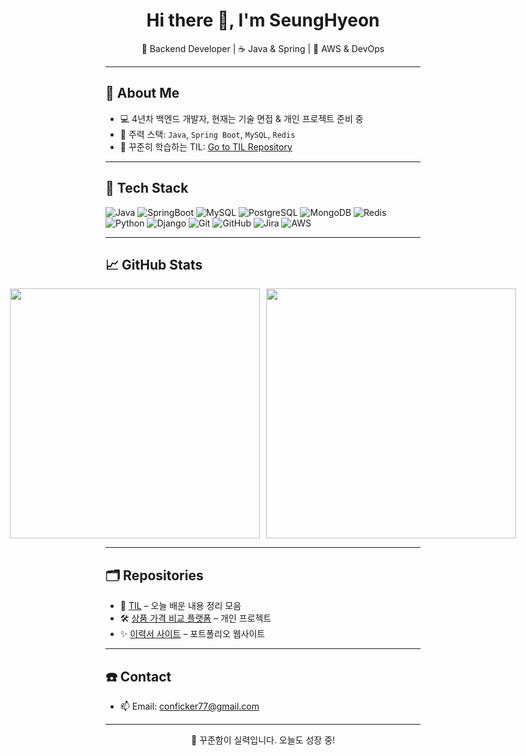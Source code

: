 <h1 align="center">Hi there 👋, I'm SeungHyeon</h1>

<p align="center">
📌 Backend Developer | ☕ Java & Spring | 🐳 AWS & DevOps  
</p>

---

## 🚀 About Me

- 💻 4년차 백엔드 개발자, 현재는 기술 면접 & 개인 프로젝트 준비 중
- 🌱 주력 스택: `Java`, `Spring Boot`, `MySQL`, `Redis`
- 📝 꾸준히 학습하는 TIL: [Go to TIL Repository](https://github.com/seunghyeon-tak/TIL)

---

## 🔧 Tech Stack

![Java](https://img.shields.io/badge/Java-007396?style=flat&logo=java&logoColor=white)
![SpringBoot](https://img.shields.io/badge/SpringBoot-6DB33F?style=flat&logo=springboot&logoColor=white)
![MySQL](https://img.shields.io/badge/MySQL-4479A1?style=flat&logo=mysql&logoColor=white)
![PostgreSQL](https://img.shields.io/badge/PostgreSQL-4169E1?style=flat&logo=postgresql&logoColor=white)
![MongoDB](https://img.shields.io/badge/MongoDB-47A248?style=flat&logo=mongodb&logoColor=white)
![Redis](https://img.shields.io/badge/Redis-DC382D?style=flat&logo=redis&logoColor=white)
![Python](https://img.shields.io/badge/Python-3776AB?style=flat&logo=python&logoColor=white)
![Django](https://img.shields.io/badge/Django-092E20?style=flat&logo=django&logoColor=white)
![Git](https://img.shields.io/badge/Git-F05032?style=flat&logo=git&logoColor=white)
![GitHub](https://img.shields.io/badge/GitHub-181717?style=flat&logo=github&logoColor=white)
![Jira](https://img.shields.io/badge/Jira-0052CC?style=flat&logo=jira&logoColor=white)
![AWS](https://img.shields.io/badge/AWS-232F3E?style=flat&logo=amazonaws&logoColor=white)


---

## 📈 GitHub Stats

<div style="display: flex; justify-content: center; gap: 10px;">
  <img src="https://github-readme-stats.vercel.app/api?username=seunghyeon-tak&show_icons=true&theme=gruvbox" width="400"/>
  <img src="https://github-readme-stats.vercel.app/api/top-langs/?username=seunghyeon-tak&layout=compact&theme=gruvbox" width="400"/>
</div>

---

## 🗂 Repositories

- 📘 [TIL](https://github.com/seunghyeon-tak/TIL) – 오늘 배운 내용 정리 모음
- 🛠 [상품 가격 비교 플랫폼](https://github.com/seunghyeon-tak/price-compare) – 개인 프로젝트
- ✨ [이력서 사이트](https://eggplant-mason-78f.notion.site/d11dfce4a30f4846bfe68a527f4a1ee3?pvs=4) – 포트폴리오 웹사이트

---

## ☎️ Contact

- 📫 Email: conficker77@gmail.com

---

<p align="center">
  🙌 꾸준함이 실력입니다. 오늘도 성장 중!
</p>
